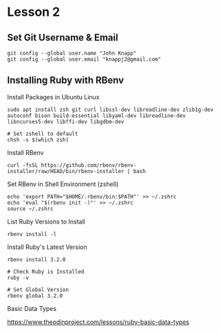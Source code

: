 # Lesson 2

## Set Git Username & Email

```shell
git config --global user.name "John Knapp"
git config --global user.email "knappj2@gmail.com"
```

## Installing Ruby with RBenv

Install Packages in Ubuntu Linux

```shell
sudo apt install zsh git curl libssl-dev libreadline-dev zlib1g-dev autoconf bison build-essential libyaml-dev libreadline-dev libncurses5-dev libffi-dev libgdbm-dev

# Set zshell to default
chsh -s $(which zsh)
```

Install RBenv

```shell
curl -fsSL https://github.com/rbenv/rbenv-installer/raw/HEAD/bin/rbenv-installer | bash
```

Set RBenv in Shell Environment (zshell)

```shell
echo 'export PATH="$HOME/.rbenv/bin:$PATH"' >> ~/.zshrc
echo 'eval "$(rbenv init -)"' >> ~/.zshrc
source ~/.zshrc
```

List Ruby Versions to Install

```shell
rbenv install -l
```

Install Ruby's Latest Version

```shell
rbenv install 3.2.0

# Check Ruby is Installed
ruby -v

# Set Global Version
rbenv global 3.2.0
```

Basic Data Types

<https://www.theodinproject.com/lessons/ruby-basic-data-types>

